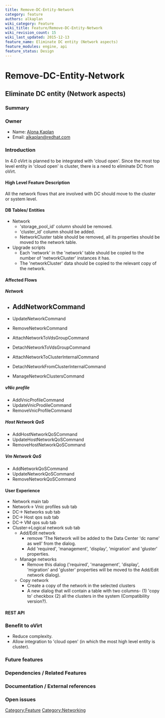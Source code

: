 ```yaml
---
title: Remove-DC-Entity-Network
category: feature
authors: alkaplan
wiki_category: Feature
wiki_title: Feature/Remove-DC-Entity-Network
wiki_revision_count: 15
wiki_last_updated: 2015-12-13
feature_name: Eliminate DC entity (Network aspects)
feature_modules: engine, api
feature_status: Design
---
```


# Remove-DC-Entity-Network

## Eliminate DC entity (Network aspects)

### Summary

### Owner

*   Name: [ Alona Kaplan](User:alkaplan)
*   Email: <alkaplan@redhat.com>

### Introduction

In 4.0 oVirt is planned to be integrated with 'cloud open'. Since the most top level entity in 'cloud open' is cluster, there is a need to eliminate DC from oVirt.

#### High Level Feature Description

All the network flows that are involved with DC should move to the cluster or system level.

#### DB Tables/ Entities

*   Network
    -   'storage_pool_id' column should be removed.
    -   'cluster_id' column should be added.
    -   NetworkCluster table should be removed, all its properties should be moved to the network table.
*   Upgrade scripts
    -   Each 'network' in the 'network' table should be copied to the number of 'networkCluster' instances it has.
    -   The 'networkCluster' data should be copied to the relevant copy of the network.

#### Affected Flows

##### Network

*   AddNetworkCommand
    -   

*   UpdateNetworkCommand
*   RemoveNetworkCommand
*   AttachNetworkToVdsGroupCommand
*   DetachNetworkToVdsGroupCommand
*   AttachNetworkToClusterInternalCommand
*   DetachNetworkFromClusterInternalCommand
*   ManageNetworkClustersCommand

##### vNic profile

*   AddVnicProfileCommand
*   UpdateVnicProdileCommand
*   RemoveVnicProfileCommand

##### Host Network QoS

*   AddHostNetworkQoSCommand
*   UpdateHostNetworkQoSCommand
*   RemoveHostNetworkQoSCommand

##### Vm Network QoS

*   AddNetworkQoSCommand
*   UpdateNetworkQoSCommand
*   RemoveNetworkQoSCommand

#### User Experience

*   Network main tab
*   Network-> Vnic profiles sub tab
*   DC-> Networks sub tab
*   DC-> Host qos sub tab
*   DC-> VM qos sub tab
*   Cluster->Logical network sub tab
    -   Add/Edit network
        -   remove 'The Network will be added to the Data Center 'dc name' as well' from the dialog.
        -   Add 'required', 'management', 'display', 'migration' and 'gluster' properties.
    -   Manage networks
        -   Remove this dialog ('required', 'management', 'display', 'migration' and 'gluster' properties will be moved to the Add/Edit network dialog).
    -   Copy network
        -   Create a copy of the network in the selected clusters
        -   A new dialog that will contain a table with two columns- (1) 'copy to' checkbox (2) all the clusters in the system (Compatibility version?).

#### REST API

### Benefit to oVirt

*   Reduce complexity.
*   Allow integration to 'cloud open' (in which the most high level entity is cluster).

### Future features

### Dependencies / Related Features

### Documentation / External references

### Open issues

<Category:Feature> <Category:Networking>
